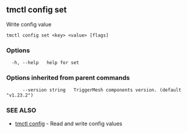 ## tmctl config set

Write config value

```
tmctl config set <key> <value> [flags]
```

### Options

```
  -h, --help   help for set
```

### Options inherited from parent commands

```
      --version string   TriggerMesh components version. (default "v1.23.2")
```

### SEE ALSO

* [tmctl config](tmctl_config.md)	 - Read and write config values

